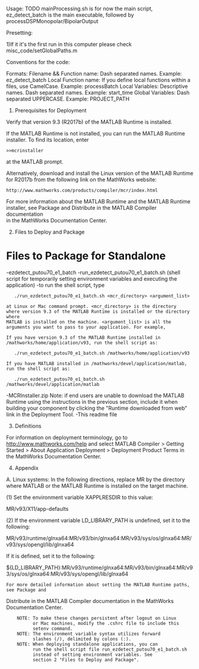 
Usage: TODO mainProcessing.sh is for now the main script, ez_detect_batch is the main executable, followed by processDSPMonopolar/BipolarOutput

Presetting:

 1)If it it's the first run in this computer please check misc_code/setGlobalPaths.m

Conventions for the code:

  Formats:
      Filename && Function name: Dash separated names. Example: ez_detect_batch
      Local Function name: If you define local functions within a files, use CamelCase. Example: processBatch
      Local Variables: Descriptive names. Dash separated names. Example: start_time
      Global Variables: Dash separated UPPERCASE. Example: PROJECT_PATH

1. Prerequisites for Deployment 

Verify that version 9.3 (R2017b) of the MATLAB Runtime is installed.   

If the MATLAB Runtime is not installed, you can run the MATLAB Runtime installer.
To find its location, enter
  
    >>mcrinstaller
      
at the MATLAB prompt.

Alternatively, download and install the Linux version of the MATLAB Runtime for R2017b 
from the following link on the MathWorks website:

    http://www.mathworks.com/products/compiler/mcr/index.html
   
For more information about the MATLAB Runtime and the MATLAB Runtime installer, see 
Package and Distribute in the MATLAB Compiler documentation  
in the MathWorks Documentation Center.    


2. Files to Deploy and Package

Files to Package for Standalone 
================================
-ezdetect_putou70_e1_batch 
-run_ezdetect_putou70_e1_batch.sh (shell script for temporarily setting environment 
                                   variables and executing the application)
   -to run the shell script, type
   
       ./run_ezdetect_putou70_e1_batch.sh <mcr_directory> <argument_list>
       
    at Linux or Mac command prompt. <mcr_directory> is the directory 
    where version 9.3 of the MATLAB Runtime is installed or the directory where 
    MATLAB is installed on the machine. <argument_list> is all the 
    arguments you want to pass to your application. For example, 

    If you have version 9.3 of the MATLAB Runtime installed in 
    /mathworks/home/application/v93, run the shell script as:
    
       ./run_ezdetect_putou70_e1_batch.sh /mathworks/home/application/v93
       
    If you have MATLAB installed in /mathworks/devel/application/matlab, 
    run the shell script as:
    
       ./run_ezdetect_putou70_e1_batch.sh /mathworks/devel/application/matlab
-MCRInstaller.zip
    Note: if end users are unable to download the MATLAB Runtime using the
    instructions in the previous section, include it when building your 
    component by clicking the "Runtime downloaded from web" link in the
    Deployment Tool.
-This readme file 

3. Definitions

For information on deployment terminology, go to
http://www.mathworks.com/help and select MATLAB Compiler >
Getting Started > About Application Deployment >
Deployment Product Terms in the MathWorks Documentation
Center.

4. Appendix 

A. Linux systems:
In the following directions, replace MR by the directory where MATLAB or the MATLAB 
   Runtime is installed on the target machine.

(1) Set the environment variable XAPPLRESDIR to this value:

MR/v93/X11/app-defaults


(2) If the environment variable LD_LIBRARY_PATH is undefined, set it to the following:

MR/v93/runtime/glnxa64:MR/v93/bin/glnxa64:MR/v93/sys/os/glnxa64:MR/v93/sys/opengl/lib/glnxa64

If it is defined, set it to the following:

${LD_LIBRARY_PATH}:MR/v93/runtime/glnxa64:MR/v93/bin/glnxa64:MR/v93/sys/os/glnxa64:MR/v93/sys/opengl/lib/glnxa64

    For more detailed information about setting the MATLAB Runtime paths, see Package and 
   Distribute in the MATLAB Compiler documentation in the MathWorks Documentation Center.


     
        NOTE: To make these changes persistent after logout on Linux 
              or Mac machines, modify the .cshrc file to include this  
              setenv command.
        NOTE: The environment variable syntax utilizes forward 
              slashes (/), delimited by colons (:).  
        NOTE: When deploying standalone applications, you can
              run the shell script file run_ezdetect_putou70_e1_batch.sh 
              instead of setting environment variables. See 
              section 2 "Files to Deploy and Package".    






